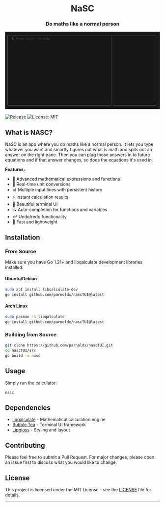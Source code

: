 <div align="center">
  <h1 align="center">NaSC</h1>
  <h3 align="center">Do maths like a normal person</h3>
</div>

![NASC TUI Demo](demo.gif)

[![Release](https://img.shields.io/github/release/parnoldx/nascTUI.svg)](https://github.com/parnoldx/nascTUI/releases)
[![License: MIT](https://img.shields.io/badge/License-MIT-yellow.svg)](https://opensource.org/licenses/MIT)

## What is NASC?
NaSC is an app where you do maths like a normal person. It lets you type whatever you want and smartly figures out what is math and spits out an answer on the right pane. Then you can plug those answers in to future equations and if that answer changes, so does the equations it's used in.

**Features:**
- 🧮 Advanced mathematical expressions and functions
- 🔄 Real-time unit conversions
- 📊 Multiple input lines with persistent history
- ⚡ Instant calculation results
- 🎨 Beautiful terminal UI
- 🔍 Auto-completion for functions and variables
- ↩️ Undo/redo functionality
- 🚀 Fast and lightweight

## Installation

### From Source

Make sure you have Go 1.21+ and libqalculate development libraries installed:

#### Ubuntu/Debian
```bash
sudo apt install libqalculate-dev
go install github.com/parnoldx/nascTUI@latest
```

#### Arch Linux
```bash
sudo pacman -S libqalculate
go install github.com/parnoldx/nascTUI@latest
```
### Building from Source
```bash
git clone https://github.com/parnoldx/nascTUI.git
cd nascTUI/src
go build -o nasc
```

## Usage

Simply run the calculator:
```bash
nasc
```

## Dependencies

- [libqalculate](https://qalculate.github.io/) - Mathematical calculation engine
- [Bubble Tea](https://github.com/charmbracelet/bubbletea) - Terminal UI framework
- [Lipgloss](https://github.com/charmbracelet/lipgloss) - Styling and layout

## Contributing

Please feel free to submit a Pull Request. For major changes, please open an issue first to discuss what you would like to change.

## License

This project is licensed under the MIT License - see the [LICENSE](LICENSE) file for details.

---
